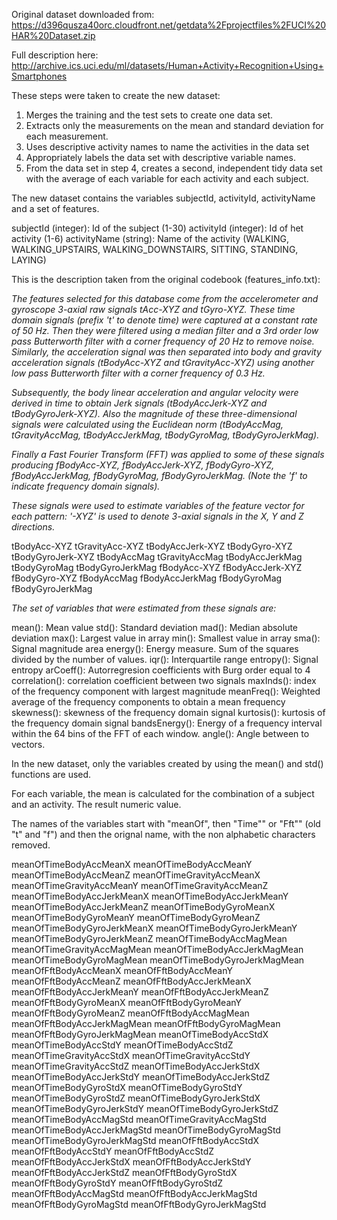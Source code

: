 Original dataset downloaded from: https://d396qusza40orc.cloudfront.net/getdata%2Fprojectfiles%2FUCI%20HAR%20Dataset.zip

Full description here: http://archive.ics.uci.edu/ml/datasets/Human+Activity+Recognition+Using+Smartphones

These steps were taken to create the new dataset:

1. Merges the training and the test sets to create one data set.
2. Extracts only the measurements on the mean and standard deviation for each measurement. 
3. Uses descriptive activity names to name the activities in the data set
4. Appropriately labels the data set with descriptive variable names. 
5. From the data set in step 4, creates a second, independent tidy data set with the average of each variable for each activity and each subject.

The new dataset contains the variables subjectId, activityId, activityName and a set of features.

subjectId (integer): Id of the subject (1-30)
activityId (integer): Id of het activity (1-6)
activityName (string): Name of the activity (WALKING, WALKING_UPSTAIRS, WALKING_DOWNSTAIRS, SITTING, STANDING, LAYING)


This is the description taken from the original codebook (features_info.txt):

*The features selected for this database come from the accelerometer and gyroscope 3-axial raw signals tAcc-XYZ and tGyro-XYZ. These time domain signals (prefix 't' to denote time) were captured at a constant rate of 50 Hz. Then they were filtered using a median filter and a 3rd order low pass Butterworth filter with a corner frequency of 20 Hz to remove noise. Similarly, the acceleration signal was then separated into body and gravity acceleration signals (tBodyAcc-XYZ and tGravityAcc-XYZ) using another low pass Butterworth filter with a corner frequency of 0.3 Hz.*

*Subsequently, the body linear acceleration and angular velocity were derived in time to obtain Jerk signals (tBodyAccJerk-XYZ and tBodyGyroJerk-XYZ). Also the magnitude of these three-dimensional signals were calculated using the Euclidean norm (tBodyAccMag, tGravityAccMag, tBodyAccJerkMag, tBodyGyroMag, tBodyGyroJerkMag).* 

*Finally a Fast Fourier Transform (FFT) was applied to some of these signals producing fBodyAcc-XYZ, fBodyAccJerk-XYZ, fBodyGyro-XYZ, fBodyAccJerkMag, fBodyGyroMag, fBodyGyroJerkMag. (Note the 'f' to indicate frequency domain signals).*

*These signals were used to estimate variables of the feature vector for each pattern: '-XYZ' is used to denote 3-axial signals in the X, Y and Z directions.*

tBodyAcc-XYZ
tGravityAcc-XYZ
tBodyAccJerk-XYZ
tBodyGyro-XYZ
tBodyGyroJerk-XYZ
tBodyAccMag
tGravityAccMag
tBodyAccJerkMag
tBodyGyroMag
tBodyGyroJerkMag
fBodyAcc-XYZ
fBodyAccJerk-XYZ
fBodyGyro-XYZ
fBodyAccMag
fBodyAccJerkMag
fBodyGyroMag
fBodyGyroJerkMag

*The set of variables that were estimated from these signals are:*

mean(): Mean value
std(): Standard deviation
mad(): Median absolute deviation 
max(): Largest value in array
min(): Smallest value in array
sma(): Signal magnitude area
energy(): Energy measure. Sum of the squares divided by the number of values. 
iqr(): Interquartile range 
entropy(): Signal entropy
arCoeff(): Autorregresion coefficients with Burg order equal to 4
correlation(): correlation coefficient between two signals
maxInds(): index of the frequency component with largest magnitude
meanFreq(): Weighted average of the frequency components to obtain a mean frequency
skewness(): skewness of the frequency domain signal 
kurtosis(): kurtosis of the frequency domain signal 
bandsEnergy(): Energy of a frequency interval within the 64 bins of the FFT of each window.
angle(): Angle between to vectors.


In the new dataset, only the variables created by using the mean() and std() functions are used.

For each variable, the mean is calculated for the combination of a subject and an activity. The result numeric value.

The names of the variables start with "meanOf", then "Time"" or "Fft"" (old "t" and "f") and then the orignal name, with the non alphabetic characters removed.

meanOfTimeBodyAccMeanX
meanOfTimeBodyAccMeanY
meanOfTimeBodyAccMeanZ
meanOfTimeGravityAccMeanX
meanOfTimeGravityAccMeanY
meanOfTimeGravityAccMeanZ
meanOfTimeBodyAccJerkMeanX
meanOfTimeBodyAccJerkMeanY
meanOfTimeBodyAccJerkMeanZ
meanOfTimeBodyGyroMeanX
meanOfTimeBodyGyroMeanY
meanOfTimeBodyGyroMeanZ
meanOfTimeBodyGyroJerkMeanX
meanOfTimeBodyGyroJerkMeanY
meanOfTimeBodyGyroJerkMeanZ
meanOfTimeBodyAccMagMean
meanOfTimeGravityAccMagMean
meanOfTimeBodyAccJerkMagMean
meanOfTimeBodyGyroMagMean
meanOfTimeBodyGyroJerkMagMean
meanOfFftBodyAccMeanX
meanOfFftBodyAccMeanY
meanOfFftBodyAccMeanZ
meanOfFftBodyAccJerkMeanX
meanOfFftBodyAccJerkMeanY
meanOfFftBodyAccJerkMeanZ
meanOfFftBodyGyroMeanX
meanOfFftBodyGyroMeanY
meanOfFftBodyGyroMeanZ
meanOfFftBodyAccMagMean
meanOfFftBodyAccJerkMagMean
meanOfFftBodyGyroMagMean
meanOfFftBodyGyroJerkMagMean
meanOfTimeBodyAccStdX
meanOfTimeBodyAccStdY
meanOfTimeBodyAccStdZ
meanOfTimeGravityAccStdX
meanOfTimeGravityAccStdY
meanOfTimeGravityAccStdZ
meanOfTimeBodyAccJerkStdX
meanOfTimeBodyAccJerkStdY
meanOfTimeBodyAccJerkStdZ
meanOfTimeBodyGyroStdX
meanOfTimeBodyGyroStdY
meanOfTimeBodyGyroStdZ
meanOfTimeBodyGyroJerkStdX
meanOfTimeBodyGyroJerkStdY
meanOfTimeBodyGyroJerkStdZ
meanOfTimeBodyAccMagStd
meanOfTimeGravityAccMagStd
meanOfTimeBodyAccJerkMagStd
meanOfTimeBodyGyroMagStd
meanOfTimeBodyGyroJerkMagStd
meanOfFftBodyAccStdX
meanOfFftBodyAccStdY
meanOfFftBodyAccStdZ
meanOfFftBodyAccJerkStdX
meanOfFftBodyAccJerkStdY
meanOfFftBodyAccJerkStdZ
meanOfFftBodyGyroStdX
meanOfFftBodyGyroStdY
meanOfFftBodyGyroStdZ
meanOfFftBodyAccMagStd
meanOfFftBodyAccJerkMagStd
meanOfFftBodyGyroMagStd
meanOfFftBodyGyroJerkMagStd




